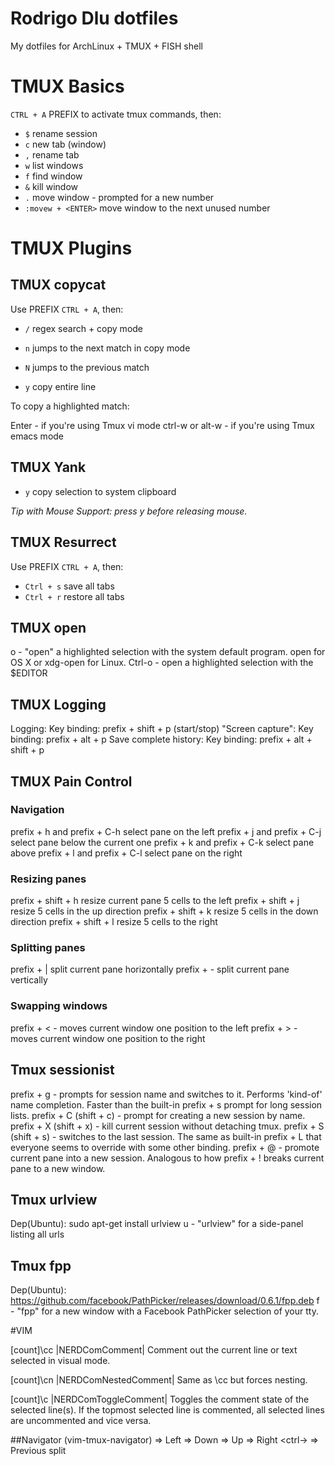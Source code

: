 # Rodrigo Dlu dotfiles

My dotfiles for ArchLinux + TMUX + FISH shell

# TMUX Basics

`CTRL + A` PREFIX to activate tmux commands, then:

- `$` rename session
- `c` new tab (window)
- `,` rename tab
- `w` list windows
- `f` find window
- `&` kill window
- `.` move window - prompted for a new number
- `:movew + <ENTER>`  move window to the next unused number

# TMUX Plugins

## TMUX copycat

Use PREFIX `CTRL + A`, then:

- `/` regex search +  copy mode
- `n` jumps to the next match in copy mode
- `N` jumps to the previous match

- `y` copy entire line

To copy a highlighted match:

Enter - if you're using Tmux vi mode
ctrl-w or alt-w - if you're using Tmux emacs mode


## TMUX Yank

- `y` copy selection to system clipboard

_Tip with Mouse Support: press y before releasing mouse._

## TMUX Resurrect

Use PREFIX `CTRL + A`, then:

- `Ctrl + s` save all tabs
- `Ctrl + r` restore all tabs

## TMUX open
o - "open" a highlighted selection with the system default program. open for OS X or xdg-open for Linux.
Ctrl-o - open a highlighted selection with the $EDITOR

## TMUX Logging
Logging: Key binding: prefix + shift + p (start/stop)
"Screen capture": Key binding: prefix + alt + p
Save complete history: Key binding: prefix + alt + shift + p

## TMUX Pain Control
### Navigation
prefix + h and prefix + C-h
select pane on the left
prefix + j and prefix + C-j
select pane below the current one
prefix + k and prefix + C-k
select pane above
prefix + l and prefix + C-l
select pane on the right
### Resizing panes
prefix + shift + h
resize current pane 5 cells to the left
prefix + shift + j
resize 5 cells in the up direction
prefix + shift + k
resize 5 cells in the down direction
prefix + shift + l
resize 5 cells to the right
### Splitting panes
prefix + |
split current pane horizontally
prefix + -
split current pane vertically
### Swapping windows
prefix + < - moves current window one position to the left
prefix + > - moves current window one position to the right
## Tmux sessionist
prefix + g - prompts for session name and switches to it. Performs 'kind-of' name completion.
Faster than the built-in prefix + s prompt for long session lists.
prefix + C (shift + c) - prompt for creating a new session by name.
prefix + X (shift + x) - kill current session without detaching tmux.
prefix + S (shift + s) - switches to the last session.
The same as built-in prefix + L that everyone seems to override with some other binding.
prefix + @ - promote current pane into a new session.
Analogous to how prefix + ! breaks current pane to a new window.
## Tmux urlview
Dep(Ubuntu): sudo apt-get install urlview
u - "urlview" for a side-panel listing all urls
## Tmux fpp
Dep(Ubuntu): https://github.com/facebook/PathPicker/releases/download/0.6.1/fpp.deb
f - "fpp" for a new window with a Facebook PathPicker selection of your tty.




#VIM

[count]\cc |NERDComComment|
Comment out the current line or text selected in visual mode.

[count]\cn |NERDComNestedComment|
Same as \cc but forces nesting.

[count]\c |NERDComToggleComment|
Toggles the comment state of the selected line(s). If the topmost selected line is commented, all selected lines are uncommented and vice versa.

##Navigator (vim-tmux-navigator)
<ctrl-h> => Left
<ctrl-j> => Down
<ctrl-k> => Up
<ctrl-l> => Right
<ctrl-\> => Previous split

